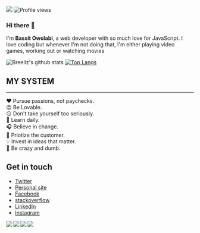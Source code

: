 

<!--
**breellz/breellz** is a ✨ _special_ ✨ repository because its `README.md` (this file) appears on your GitHub profile.

Here are some ideas to get you started:

- 🔭 I’m currently working on ...
- 🌱 I’m currently learning ...
- 👯 I’m looking to collaborate on ...
- 🤔 I’m looking for help with ...
- 💬 Ask me about ...
- 📫 How to reach me: ...
- 😄 Pronouns: ...
- ⚡ Fun fact: ...
-->



<!-- ![](https://img.shields.io/github/last-commit/breellz/breellz?&style=flat-square)  -->
![](https://img.shields.io/github/followers/breellz?label=Followers&style=flat-square) 
![Profile views](https://gpvc.arturio.dev/breellz)
### Hi there 👋
<p>I'm <strong>Bassit Owolabi</strong>, a web developer with so much love for JavaScript. I love coding but whenever I'm not doing that, I'm either playing video games, working out or watching movies</p>

![Breellz's github stats](https://github-readme-stats.vercel.app/api?username=breellz&show_icons=true&theme=merko)
[![Top Langs](https://github-readme-stats.vercel.app/api/top-langs/?username=breellz&layout=compact)](https://github.com/breellz)

## MY SYSTEM
<hr>
❤️ Pursue passions, not paychecks.<br/>
😍 Be Lovable.<br/>
😏 Don't take yourself too seriously.<br/>
🏫 Learn daily.<br/>
🎧 Believe in change.<br/>
🌱 Priotize the customer.<br/>
💡 Invest in ideas that matter.<br/>
🌚 Be crazy and dumb.<br/>



## Get in touch
* [Twitter](https://twitter.com/breellz) <br/>
* [Personal site](https://breellz.me)<br/>
* [Facebook](https://fb.com/breellz)<br/>
* [stackoverflow](https://stackoverflow.com/users/13081082/breellz)<br/>
* [LinkedIn](https://linkedin.com/in/bassit-owolabi-55751b15a)<br/>
* [Instagram](https://instagram.com/breellzfit)<br/>


<a href="https://github.com/breellz/breellz-box">
  <img align="left" src="https://github-readme-stats.vercel.app/api/pin/?username=breellz&repo=breellz-box&show_owner=true" />
</a>


<a href="https://github.com/breellz/C-Instagram">
  <img align="left" src="https://github-readme-stats.vercel.app/api/pin/?username=breellz&repo=C-Instagram&show_owner=true" />
</a>


<a href="https://github.com/breellz/e-commerce-api">
  <img align="left" src="https://github-readme-stats.vercel.app/api/pin/?username=breellz&repo=e-commerce-api&show_owner=true" />
</a>


<a href="https://github.com/breellz/task-manager-api">
  <img align="left" src="https://github-readme-stats.vercel.app/api/pin/?username=breellz&repo=task-manager-api&show_owner=true" />
</a>

